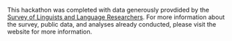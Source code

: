 This hackathon was completed with data generously provdided by the [Survey of Linguists and Language Researchers](https://sites.google.com/umich.edu/lingclimatesurvey/). For more information about the survey, public data, and analyses already conducted, please visit the website for more information.